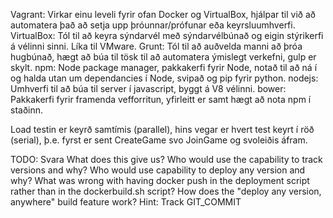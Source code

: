Vagrant: Virkar einu leveli fyrir ofan Docker og VirtualBox, hjálpar til við að automatera það að setja upp þróunnar/prófunar eða keyrsluumhverfi.
VirtualBox: Tól til að keyra sýndarvél með sýndarvélbúnað og eigin stýrikerfi á vélinni sinni. Líka til VMware.
Grunt: Tól til að auðvelda manni að þróa hugbúnað, hægt að búa til tösk til að automatera ýmislegt verkefni, gulp er skylt.
npm: Node package manager, pakkakerfi fyrir Node, notað til að ná í og halda utan um dependancies í Node, svipað og pip fyrir python.
nodejs: Umhverfi til að búa til server í javascript, byggt á V8 vélinni.
bower: Pakkakerfi fyrir framenda vefforritun, yfirleitt er samt hægt að nota npm í staðinn.

Load testin er keyrð samtímis (parallel), hins vegar er hvert test keyrt í röð (serial), þ.e. fyrst er sent CreateGame svo JoinGame og svoleiðis áfram.

TODO: Svara
What does this give us? Who would use the capability to track versions and why? Who would use capability to deploy any version and why?
What was wrong with having docker push in the deployment script rather than in the dockerbuild.sh script?
How does the "deploy any version, anywhere" build feature work? Hint: Track GIT_COMMIT

